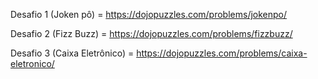 Desafio 1 (Joken pô) = https://dojopuzzles.com/problems/jokenpo/

Desafio 2 (Fizz Buzz) = https://dojopuzzles.com/problems/fizzbuzz/

Desafio 3 (Caixa Eletrônico) = https://dojopuzzles.com/problems/caixa-eletronico/
